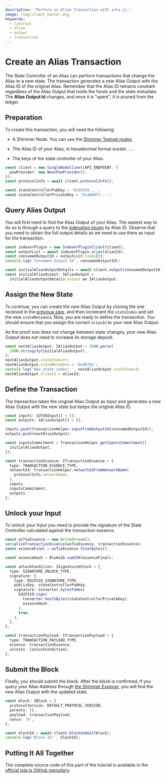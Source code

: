 ```yaml
---
description: 'Perform an Alias Transaction with iota.js.'
image: /img/client_banner.png
keywords:
  - tutorial
  - alias
  - output
  - transaction
---
```


# Create an Alias Transaction

The State Controller of an Alias can perform transactions that change the Alias to a new state. The transaction generates a new Alias Output with the Alias ID of the original Alias. Remember that the Alias ID remains constant regardless of the Alias Output that holds the funds and the state metadata. The **Alias Output Id** changes, and once it is "spent", it is pruned from the ledger.

## Preparation

To create this transaction, you will need the following:

- A Shimmer Node. You can use the [Shimmer Testnet nodes](https://api.testnet.shimmer.network).

- The Alias ID of your Alias, in hexadecimal format `0x6dd4...`.

- The keys of the state controller of your Alias.

```typescript
const client = new SingleNodeClient(API_ENDPOINT, {
  powProvider: new NeonPowProvider(),
});
const protocolInfo = await client.protocolInfo();

const stateControllerPubKey = '0x55419...';
const stateControllerPrivateKey = '0xa060ff...';
```

## Query Alias Output

You will first need to find the Alias Output of your Alias. The easiest way to do so is through a query to the [indexation plugin](/inx-indexer/welcome/) by Alias ID. Observe that you need to obtain the full output details as we need to use them as input for the transaction.

```typescript
const indexerPlugin = new IndexerPluginClient(client);
const outputList = await indexerPlugin.alias(aliasId);
const consumedOutputId = outputList.items[0];
console.log('Consumed Output Id', consumedOutputId);

const initialAliasOutputDetails = await client.output(consumedOutputId);
const initialAliasOutput: IAliasOutput =
  initialAliasOutputDetails.output as IAliasOutput;
```

## Assign the New State

To continue, you can create the new Alias Output by cloning the one received in the [previous step](#query-alias-output), and then increment the `stateIndex` and set the new `stateMetadata`. Now, you are ready to define the transaction. You should ensure that you assign the correct `aliasId` to your new Alias Output.

As the proof size does not change between state changes, your new Alias Output does not need to increase its storage deposit.

```typescript
const nextAliasOutput: IAliasOutput = JSON.parse(
  JSON.stringify(initialAliasOutput),
);
nextAliasOutput.stateIndex++;
nextAliasOutput.stateMetadata = '0x98765';
console.log('New state index: ', nextAliasOutput.stateIndex);
nextAliasOutput.aliasId = aliasId;
```

## Define the Transaction

The transaction takes the original Alias Output as Input and generates a new Alias Output with the new state but keeps the original Alias ID.

```typescript
const inputs: IUTXOInput[] = [];
const outputs: IAliasOutput[] = [];

inputs.push(TransactionHelper.inputFromOutputId(consumedOutputId));
outputs.push(nextAliasOutput);

const inputsCommitment = TransactionHelper.getInputsCommitment([
  initialAliasOutput,
]);

const transactionEssence: ITransactionEssence = {
  type: TRANSACTION_ESSENCE_TYPE,
  networkId: TransactionHelper.networkIdFromNetworkName(
    protocolInfo.networkName,
  ),
  inputs,
  inputsCommitment,
  outputs,
};
```

## Unlock your Input

To unlock your Input you need to provide the signature of the State Controller calculated against the transaction essence.

```typescript
const wsTsxEssence = new WriteStream();
serializeTransactionEssence(wsTsxEssence, transactionEssence);
const essenceFinal = wsTsxEssence.finalBytes();

const essenceHash = Blake2b.sum256(essenceFinal);

const unlockCondition: ISignatureUnlock = {
  type: SIGNATURE_UNLOCK_TYPE,
  signature: {
    type: ED25519_SIGNATURE_TYPE,
    publicKey: stateControllerPubKey,
    signature: Converter.bytesToHex(
      Ed25519.sign(
        Converter.hexToBytes(stateControllerPrivateKey),
        essenceHash,
      ),
      true,
    ),
  },
};

const transactionPayload: ITransactionPayload = {
  type: TRANSACTION_PAYLOAD_TYPE,
  essence: transactionEssence,
  unlocks: [unlockCondition],
};
```

## Submit the Block

Finally, you should submit the block. After the block is confirmed, if you query your Alias Address through [the Shimmer Explorer](https://explorer.shimmer.network/shimmer), you will find the new Alias Output with the updated state.

```typescript
const block: IBlock = {
  protocolVersion: DEFAULT_PROTOCOL_VERSION,
  parents: [],
  payload: transactionPayload,
  nonce: '0',
};

const blockId = await client.blockSubmit(block);
console.log('Block Id:', blockId);
```

## Putting It All Together

The complete source code of this part of the tutorial is available in the [official iota.js GitHub repository](https://github.com/iotaledger/iota.js/blob/feat/stardust/packages/iota/examples/shimmer-alias-transaction-tutorial/src/alias-transaction.ts).
